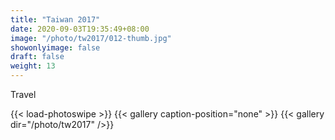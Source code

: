 ```yaml
---
title: "Taiwan 2017"
date: 2020-09-03T19:35:49+08:00
image: "/photo/tw2017/012-thumb.jpg"
showonlyimage: false
draft: false
weight: 13
---
```

Travel
<!--more-->
{{< load-photoswipe >}} 
{{< gallery caption-position="none" >}}
{{< gallery dir="/photo/tw2017" />}}